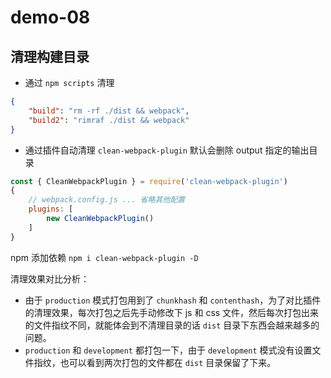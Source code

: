 # demo-08 

## 清理构建目录

- 通过 `npm scripts` 清理

```json
{
    "build": "rm -rf ./dist && webpack",
    "build2": "rimraf ./dist && webpack"
}
```

- 通过插件自动清理
`clean-webpack-plugin` 默认会删除 output 指定的输出目录
```javascript
const { CleanWebpackPlugin } = require('clean-webpack-plugin')
{
    // webpack.config.js ... 省略其他配置
    plugins: [
        new CleanWebpackPlugin()
    ]
}
```
npm 添加依赖 `npm i clean-webpack-plugin -D`

清理效果对比分析：

- 由于 `production` 模式打包用到了 `chunkhash` 和 `contenthash`，为了对比插件的清理效果，每次打包之后先手动修改下 js 和 css 文件，然后每次打包出来的文件指纹不同，就能体会到不清理目录的话 `dist` 目录下东西会越来越多的问题。
- `production` 和 `development` 都打包一下，由于 `development` 模式没有设置文件指纹，也可以看到两次打包的文件都在 `dist` 目录保留了下来。